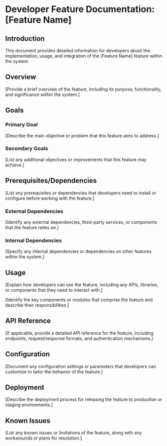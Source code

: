 # Developer Feature Documentation: [Feature Name]

## Introduction
This document provides detailed information for developers about the implementation, usage, and integration of the [Feature Name] feature within the system.

## Overview
[Provide a brief overview of the feature, including its purpose, functionality, and significance within the system.]

## Goals
### Primary Goal
[Describe the main objective or problem that this feature aims to address.]
### Secondary Goals
[List any additional objectives or improvements that this feature may achieve.]

## Prerequisites/Dependencies
[List any prerequisites or dependencies that developers need to install or configure before working with the feature.]
### External Dependencies
[Identify any external dependencies, third-party services, or components that the feature relies on.]
### Internal Dependencies
[Specify any internal dependencies or dependencies on other features within the system.]

## Usage
[Explain how developers can use the feature, including any APIs, libraries, or components that they need to interact with.]

[Identify the key components or modules that comprise the feature and describe their responsibilities.]

## API Reference
[If applicable, provide a detailed API reference for the feature, including endpoints, request/response formats, and authentication mechanisms.]

## Configuration
[Document any configuration settings or parameters that developers can customize to tailor the behavior of the feature.]

## Deployment
[Describe the deployment process for releasing the feature to production or staging environments.]

## Known Issues
[List any known issues or limitations of the feature, along with any workarounds or plans for resolution.]
